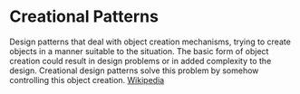# Creational Patterns

Design patterns that deal with object creation mechanisms, trying to create objects
in a manner suitable to the situation. The basic form of object creation could
result in design problems or in added complexity to the design. Creational design
patterns solve this problem by somehow controlling this object creation.
[Wikipedia](https://en.wikipedia.org/wiki/Creational_pattern)
